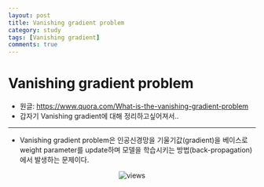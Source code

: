 ```yaml
---
layout: post
title: Vanishing gradient problem
category: study
tags: [Vanishing gradient]
comments: true
---
```


# Vanishing gradient problem
- 원글: https://www.quora.com/What-is-the-vanishing-gradient-problem
- 갑자기 Vanishing gradient에 대해 정리하고싶어져서..

---

- Vanishing gradient problem은 인공신경망을 기울기값(gradient)을 베이스로 weight parameter를 update하며 모델을 학습시키는 방법(back-propagation)에서 발생하는 문제이다.


<center>
<figure>
<img src="/assets/post_img/study/2019-03-31-vanishing_gradient/fig1.jpeg" alt="views">
<figcaption></figcaption>
</figure>
</center>
